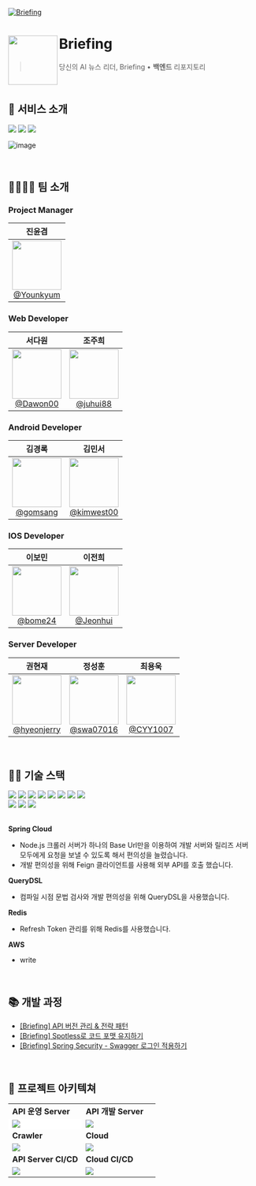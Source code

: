[![Briefing](https://github.com/Team-Shaka/Briefing-Backend/assets/53550707/d6a382f7-fee6-4a70-8ec7-5e9ce9803986)](https://linktr.ee/briefingnews)


# Briefing<img src="https://github.com/Team-Shaka/Briefing-Backend/assets/53550707/42ea525c-9e8b-42aa-b5c7-7ed2f439a2f9" align=left width=100>

> 당신의 AI 뉴스 리더, Briefing • <b>백엔드</b> 리포지토리

<br/>

## 📰 서비스 소개
<a href="https://www.instagram.com/briefing_today" target="_blank"><img src="https://img.shields.io/badge/Instagram-E1306C?style=square&logo=Instagram&logoColor=white"/></a>
<a href="https://apps.apple.com/kr/app/briefing/id6463561633" target="_blank"><img src="https://img.shields.io/badge/AppStore-1C9BF6?style=square&logo=AppStore&logoColor=white"/></a>
<a href="https://play.google.com/store/apps/details?id=com.dev.briefing" target="_blank"><img src="https://img.shields.io/badge/GooglePlay-A2B339?style=square&logo=GooglePlay&logoColor=white"/></a>

![image](https://github.com/Team-Shaka/Briefing-Backend/assets/53550707/3fc54a19-3944-4168-a18f-701536ebe128)

<br/>

## 👨‍👩‍👧‍👦 팀 소개
### Project Manager
| **진윤겸** |
| :------: |
| [<img src="https://avatars.githubusercontent.com/u/83539914?v=4" height=100 width=100> <br/> @Younkyum](https://github.com/Younkyum) |

### Web Developer
| **서다원** | **조주희** | 
| :------: | :------: |
| [<img src="https://avatars.githubusercontent.com/u/71630722?v=4" height=100 width=100> <br/> @Dawon00](https://github.com/Dawon00) | [<img src="https://avatars.githubusercontent.com/u/72244728?v=4" height=100 width=100> <br/> @juhui88](https://github.com/juhui88) |

### Android Developer
| **김경록** | **김민서** | 
| :------: | :------: |
| [<img src="https://avatars.githubusercontent.com/u/8374832?v=4" height=100 width=100> <br/> @gomsang](https://github.com/gomsang) | [<img src="https://avatars.githubusercontent.com/u/71765938?v=4" height=100 width=100> <br/> @kimwest00](https://github.com/kimwest00) |

### IOS Developer
| **이보민** | **이전희** | 
| :------: | :------: |
| [<img src="https://avatars.githubusercontent.com/u/81296575?v=4" height=100 width=100> <br/> @bome24](https://github.com/bome24) | [<img src="https://avatars.githubusercontent.com/u/48307153?v=4" height=100 width=100> <br/> @Jeonhui](https://github.com/Jeonhui) |

### Server Developer
| **권현재** | **정성훈** | **최용욱** | 
| :------: | :------: | :------: |
| [<img src="https://avatars.githubusercontent.com/u/71651608?v=4" height=100 width=100> <br/> @hyeonjerry](https://github.com/hyeonjerry) | [<img src="https://avatars.githubusercontent.com/u/53550707?v=4" height=100 width=100> <br/> @swa07016](https://github.com/swa07016) | [<img src="https://avatars.githubusercontent.com/u/60510921?v=4" height=100 width=100> <br/> @CYY1007](https://github.com/CYY1007) |

<br/>

## 👨‍💻 기술 스택
<div>
  <img src="https://img.shields.io/badge/Java-F5821A?style=square&logo=Java&logoColor=white">
  <img src="https://img.shields.io/badge/Spring Boot-6DB33F?style=square&logo=Spring Boot&logoColor=white">
  <img src="https://img.shields.io/badge/Spring Cloud-6DB33F?style=square&logo=Spring Cloud&logoColor=white">
  <img src="https://img.shields.io/badge/Spring Security-6DB33F?style=square&logo=Spring Security&logoColor=white">
  <img src="https://img.shields.io/badge/JSON Web Tokens-000000?style=square&logo=JSON Web Tokens&logoColor=white">
  <img src="https://img.shields.io/badge/JPA-6DB33F?style=square&logo=JPA&logoColor=white">
  <img src="https://img.shields.io/badge/QueryDSL-0081CC?style=square&logo=QueryDSL&logoColor=white">
  <img src="https://img.shields.io/badge/Gradle-02303A?style=square&logo=Gradle&logoColor=white">
</div>
<div>
  <img src="https://img.shields.io/badge/MySQL-4479A1.svg?style=square&logo=MySQL&logoColor=white">
  <img src="https://img.shields.io/badge/Redis-DC382D?style=flat-square&logo=Redis&logoColor=white">
  <img src="https://img.shields.io/badge/Amazon AWS-232F3E?style=square&logo=Amazon AWS&logoColor=white">
</div>
<br/>

<b>Spring Cloud</b>
- Node.js 크롤러 서버가 하나의 Base Url만을 이용하여 개발 서버와 릴리즈 서버 모두에게 요청을 보낼 수 있도록 해서 편의성을 늘렸습니다.
- 개발 편의성을 위해 Feign 클라이언트를 사용해 외부 API를 호출 했습니다.

<b>QueryDSL</b>
- 컴파일 시점 문법 검사와 개발 편의성을 위해 QueryDSL을 사용했습니다.

<b>Redis</b>
- Refresh Token 관리를 위해 Redis를 사용했습니다.

<b>AWS</b>
- write

<br/>

## 📚 개발 과정
- [[Briefing] API 버전 관리 & 전략 패턴](https://poisson-it.tistory.com/75)
- [[Briefing] Spotless로 코드 포맷 유지하기](https://poisson-it.tistory.com/77)
- [[Briefing] Spring Security - Swagger 로그인 적용하기](https://ddol-dev-blog.tistory.com/3)

<br/>

## 📁 프로젝트 아키텍쳐
<table>
  <tr>
    <td width="50%"><b>API 운영 Server</b></td>
    <td width="50%"><b>API 개발 Server</b></td>
  </tr>
  <tr>
    <td width="50%" style="background-color: white;"><img src="https://github.com/Team-Shaka/Briefing-Backend/assets/53550707/716bcfda-dfb4-4561-9fdf-a55f497dfc70"></td>
    <td width="50%"><img src="https://github.com/Team-Shaka/Briefing-Backend/assets/53550707/13865d2f-65d6-4a74-bb49-08bb858759ee"></td>
  </tr>
   <tr>
    <td width="50%"><b>Crawler</b></td>
    <td width="50%"><b>Cloud</b></td>
  </tr>
  <tr>
    <td width="50%"><img src="https://github.com/Team-Shaka/Briefing-Backend/assets/53550707/95d02ae6-d7dd-4744-b120-b99ff13deea4"></td>
    <td width="50%"><img src="https://github.com/Team-Shaka/Briefing-Backend/assets/53550707/ee45fec0-1205-41e0-8cb5-267493985023"></td>
  </tr>
     <tr>
    <td width="50%"><b>API Server CI/CD</b></td>
    <td width="50%"><b>Cloud CI/CD</b></td>
  </tr>
  <tr>
    <td width="50%"><img src="https://github.com/Team-Shaka/Briefing-Backend/assets/53550707/85812e51-6695-4a05-9559-e80bdaeae82e"></td>
    <td width="50%"><img src="https://github.com/Team-Shaka/Briefing-Backend/assets/53550707/a049597f-7476-4b62-a57b-463e3de39003"></td>
  </tr>
</table>

